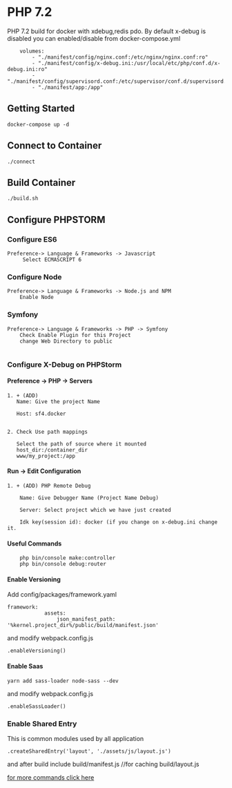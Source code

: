 # PHP 7.2
PHP 7.2 build for docker with xdebug,redis pdo. By default x-debug is disabled you can enabled/disable from docker-compose.yml  
```
    volumes:
        - "./manifest/config/nginx.conf:/etc/nginx/nginx.conf:ro"
        - "./manifest/config/x-debug.ini:/usr/local/etc/php/conf.d/x-debug.ini:ro"
        - "./manifest/config/supervisord.conf:/etc/supervisor/conf.d/supervisord.conf:ro"
        - "./manifest/app:/app"
```


## Getting Started

 ```
 docker-compose up -d
 ```


## Connect to Container
 ```
 ./connect
 ```

## Build Container
 ```
 ./build.sh
 ```

 
## Configure PHPSTORM 

### Configure ES6
```
Preference-> Language & Frameworks -> Javascript
     Select ECMASCRIPT 6
```    

### Configure Node
```
Preference-> Language & Frameworks -> Node.js and NPM
    Enable Node
```


### Symfony
``` 
Preference-> Language & Frameworks -> PHP -> Symfony
 	Check Enable Plugin for this Project 	
 	change Web Directory to public
 
```
### Configure X-Debug on PHPStorm
#### Preference -> PHP -> Servers
    1. + (ADD)
	   Name: Give the project Name
	   
	   Host: sf4.docker
	   

    2. Check Use path mappings
       
       Select the path of source where it mounted
       host_dir:/container_dir
       www/my_project:/app

#### Run -> Edit Configuration
    1. + (ADD) PHP Remote Debug
	    
	    Name: Give Debugger Name (Project Name Debug)
	   
	    Server: Select project which we have just created
	    
	    Idk key(session id): docker (if you change on x-debug.ini change it.
        

        
#### Useful Commands 
        php bin/console make:controller
        php bin/console debug:router        
        
#### Enable Versioning
Add config/packages/framework.yaml
```
framework:            
            assets:
                json_manifest_path: '%kernel.project_dir%/public/build/manifest.json'
```        
and modify webpack.config.js
```
.enableVersioning()
```

#### Enable Saas
```
yarn add sass-loader node-sass --dev
```
and modify webpack.config.js
```
.enableSassLoader()
```

### Enable Shared Entry
This is common modules used by all application
```
.createSharedEntry('layout', './assets/js/layout.js')
```
and after build include 
    build/manifest.js //for caching
    build/layout.js
                        

  [for more commands click here](https://symfony.com/doc/current/index.html)        
    